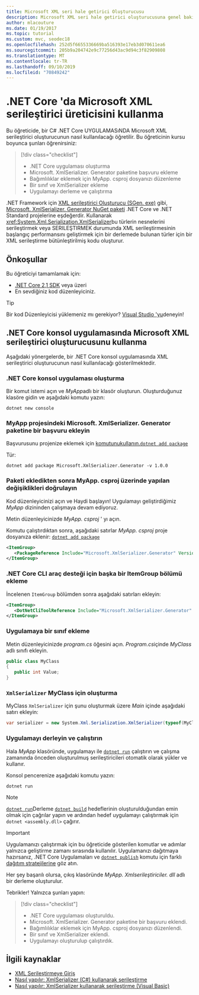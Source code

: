 ```yaml
---
title: Microsoft XML seri hale getirici Oluşturucusu
description: Microsoft XML seri hale getirici oluşturucusuna genel bakış. Projenizde bulunan türler için bir XML serileştirme derlemesi oluşturmak üzere XML seri hale getirici oluşturucusunu kullanın.
author: mlacouture
ms.date: 01/19/2017
ms.topic: tutorial
ms.custom: mvc, seodec18
ms.openlocfilehash: 252d5f6655336669ba516393e17eb3d070611ea6
ms.sourcegitcommit: 205b9a204742e9c77256d43ac9d94c3f82909808
ms.translationtype: MT
ms.contentlocale: tr-TR
ms.lasthandoff: 09/10/2019
ms.locfileid: "70849242"
---
```

# <a name="using-microsoft-xml-serializer-generator-on-net-core"></a>.NET Core 'da Microsoft XML serileştirici üreticisini kullanma

Bu öğreticide, bir C# .NET Core UYGULAMASıNDA Microsoft XML serileştirici oluşturucunun nasıl kullanılacağı öğretilir. Bu öğreticinin kursu boyunca şunları öğrenirsiniz:

> [!div class="checklist"]
> * .NET Core uygulaması oluşturma
> * Microsoft. XmlSerializer. Generator paketine başvuru ekleme
> * Bağımlılıklar eklemek için MyApp. csproj dosyanızı düzenleme
> * Bir sınıf ve XmlSerializer ekleme
> * Uygulamayı derleme ve çalıştırma

.NET Framework için [XML serileştirici Oluşturucu (SGen. exe)](../../standard/serialization/xml-serializer-generator-tool-sgen-exe.md) gibi, [Microsoft. XmlSerializer. Generator NuGet paketi](https://www.nuget.org/packages/Microsoft.XmlSerializer.Generator) .NET Core ve .NET Standard projelerine eşdeğerdir. Kullanarak <xref:System.Xml.Serialization.XmlSerializer>bu türlerin nesnelerini serileştirmek veya SERILEŞTIRMEK durumunda XML serileştirmesinin başlangıç performansını geliştirmek için bir derlemede bulunan türler için bir XML serileştirme bütünleştirilmiş kodu oluşturur.

## <a name="prerequisites"></a>Önkoşullar

Bu öğreticiyi tamamlamak için:

* [.NET Core 2,1 SDK](https://dotnet.microsoft.com/download) veya üzeri
* En sevdiğiniz kod düzenleyiciniz.

> [!TIP]
> Bir kod Düzenleyicisi yüklemeniz mı gerekiyor? [Visual Studio 'yu](https://aka.ms/vsdownload?utm_source=mscom&utm_campaign=msdocs)deneyin!

## <a name="use-microsoft-xml-serializer-generator-in-a-net-core-console-application"></a>.NET Core konsol uygulamasında Microsoft XML serileştirici oluşturucusunu kullanma

Aşağıdaki yönergelerde, bir .NET Core konsol uygulamasında XML serileştirici oluşturucunun nasıl kullanılacağı gösterilmektedir.

### <a name="create-a-net-core-console-application"></a>.NET Core konsol uygulaması oluşturma

Bir komut istemi açın ve *MyApp*adlı bir klasör oluşturun. Oluşturduğunuz klasöre gidin ve aşağıdaki komutu yazın:

```console
dotnet new console
```

### <a name="add-a-reference-to-the-microsoftxmlserializergenerator-package-in-the-myapp-project"></a>MyApp projesindeki Microsoft. XmlSerializer. Generator paketine bir başvuru ekleyin

Başvurusunu projenize eklemek için [komutunukullanın.`dotnet add package`](../tools//dotnet-add-package.md)

Tür:

```console
dotnet add package Microsoft.XmlSerializer.Generator -v 1.0.0
```

### <a name="verify-changes-to-myappcsproj-after-adding-the-package"></a>Paketi ekledikten sonra MyApp. csproj üzerinde yapılan değişiklikleri doğrulayın

Kod düzenleyicinizi açın ve Haydi başlayın! Uygulamayı geliştirdiğimiz *MyApp* dizininden çalışmaya devam ediyoruz.

Metin düzenleyicinizde *MyApp. csproj* ' yı açın.

Komutu çalıştırdıktan sonra, aşağıdaki satırlar *MyApp. csproj* proje dosyanıza eklenir: [`dotnet add package`](../tools//dotnet-add-package.md)

 ```xml
 <ItemGroup>
    <PackageReference Include="Microsoft.XmlSerializer.Generator" Version="1.0.0" />
 </ItemGroup>
 ```

### <a name="add-another-itemgroup-section-for-net-core-cli-tool-support"></a>.NET Core CLI araç desteği için başka bir ItemGroup bölümü ekleme

İncelenen `ItemGroup` bölümden sonra aşağıdaki satırları ekleyin:

 ```xml
 <ItemGroup>
    <DotNetCliToolReference Include="Microsoft.XmlSerializer.Generator" Version="1.0.0" />
 </ItemGroup>
 ```

### <a name="add-a-class-in-the-application"></a>Uygulamaya bir sınıf ekleme

Metin düzenleyicinizde *program.cs* öğesini açın. *Program.cs*içinde *MyClass* adlı sınıfı ekleyin.

```csharp
public class MyClass
{
   public int Value;
}
```

### <a name="create-an-xmlserializer-for-myclass"></a>`XmlSerializer` MyClass için oluşturma

MyClass `XmlSerializer` için şunu oluşturmak üzere *Main* içinde aşağıdaki satırı ekleyin:

```csharp
var serializer = new System.Xml.Serialization.XmlSerializer(typeof(MyClass));
```

### <a name="build-and-run-the-application"></a>Uygulamayı derleyin ve çalıştırın

Hala *MyApp* klasöründe, uygulamayı ile [`dotnet run`](../tools/dotnet-run.md) çalıştırın ve çalışma zamanında önceden oluşturulmuş serileştiricileri otomatik olarak yükler ve kullanır.

Konsol pencerenize aşağıdaki komutu yazın:

```console
dotnet run
```

> [!NOTE]
> [`dotnet run`](../tools/dotnet-run.md)Derleme [`dotnet build`](../tools/dotnet-build.md) hedeflerinin oluşturulduğundan emin olmak için çağrılar yapın ve ardından hedef uygulamayı çalıştırmak için `dotnet <assembly.dll>` çağırır.

> [!IMPORTANT]
> Uygulamanızı çalıştırmak için bu öğreticide gösterilen komutlar ve adımlar yalnızca geliştirme zamanı sırasında kullanılır. Uygulamanızı dağıtmaya hazırsanız, .NET Core Uygulamaları ve [`dotnet publish`](../tools/dotnet-publish.md) komutu için farklı [dağıtım stratejilerine](../deploying/index.md) göz atın.

Her şey başarılı olursa, çıkış klasöründe *MyApp. Xmlserileştiriciler. dll* adlı bir derleme oluşturulur.

Tebrikler! Yalnızca şunları yapın:
> [!div class="checklist"]
> * .NET Core uygulaması oluşturuldu.
> * Microsoft. XmlSerializer. Generator paketine bir başvuru eklendi.
> * Bağımlılıklar eklemek için MyApp. csproj dosyanızı düzenlendi.
> * Bir sınıf ve XmlSerializer eklendi.
> * Uygulamayı oluşturulup çalıştırdık.

## <a name="related-resources"></a>İlgili kaynaklar

* [XML Serileştirmeye Giriş](../../standard/serialization/introducing-xml-serialization.md)
* [Nasıl yapılır: XmlSerializer (C#) kullanarak serileştirme](../../csharp/programming-guide/concepts/linq/how-to-serialize-using-xmlserializer.md)
* [Nasıl yapılır: XmlSerializer kullanarak serileştirme (Visual Basic)](../../visual-basic/programming-guide/concepts/linq/how-to-serialize-using-xmlserializer.md)
